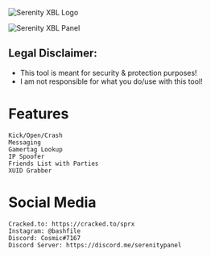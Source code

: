 ![Serenity XBL Logo](https://i.imgur.com/eNESxyf.png)

![Serenity XBL Panel](https://i.imgur.com/auKnJ66.png)

## Legal Disclaimer:			
 - This tool is meant for security & protection purposes!
 - I am not responsible for what you do/use with this tool!

# Features
```
Kick/Open/Crash
Messaging
Gamertag Lookup
IP Spoofer
Friends List with Parties
XUID Grabber
```

# Social Media
```
Cracked.to: https://cracked.to/sprx
Instagram: @bashfile
Discord: Cosmic#7167
Discord Server: https://discord.me/serenitypanel
```
